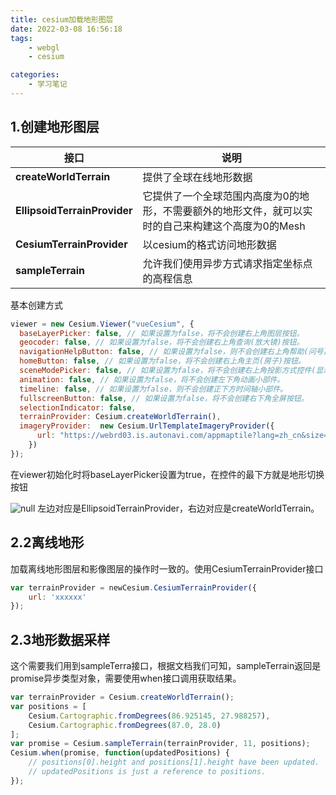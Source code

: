 ```yaml
---
title: cesium加载地形图层
date: 2022-03-08 16:56:18
tags:
    - webgl
    - cesium

categories:
    - 学习笔记
---
```


## 1.创建地形图层

| **接口**                     | **说明**                                                     |
| ---------------------------- | ------------------------------------------------------------ |
| **createWorldTerrain**       | 提供了全球在线地形数据                                       |
| **EllipsoidTerrainProvider** | 它提供了一个全球范围内高度为0的地形，不需要额外的地形文件，就可以实时的自己来构建这个高度为0的Mesh |
| **CesiumTerrainProvider**    | 以cesium的格式访问地形数据                                   |
| **sampleTerrain**            | 允许我们使用异步方式请求指定坐标点的高程信息                 |

<!-- more -->

基本创建方式

```javascript
viewer = new Cesium.Viewer("vueCesium", {
  baseLayerPicker: false, // 如果设置为false，将不会创建右上角图层按钮。
  geocoder: false, // 如果设置为false，将不会创建右上角查询(放大镜)按钮。
  navigationHelpButton: false, // 如果设置为false，则不会创建右上角帮助(问号)按钮。
  homeButton: false, // 如果设置为false，将不会创建右上角主页(房子)按钮。
  sceneModePicker: false, // 如果设置为false，将不会创建右上角投影方式控件(显示二三维切换按钮)。
  animation: false, // 如果设置为false，将不会创建左下角动画小部件。
  timeline: false, // 如果设置为false，则不会创建正下方时间轴小部件。
  fullscreenButton: false, // 如果设置为false，将不会创建右下角全屏按钮。
  selectionIndicator: false,
  terrainProvider: Cesium.createWorldTerrain(),
  imageryProvider:  new Cesium.UrlTemplateImageryProvider({
      url: "https://webrd03.is.autonavi.com/appmaptile?lang=zh_cn&size=1&scale=1&style=7&x={x}&y={y}&z={z}",
    })
});
```

在viewer初始化时将baseLayerPicker设置为true，在控件的最下方就是地形切换按钮

![null](https://s2.loli.net/2024/01/08/wk6pCGsIVmdqJZQ.png)
左边对应是EllipsoidTerrainProvider，右边对应是createWorldTerrain。

## 2.2离线地形

加载离线地形图层和影像图层的操作时一致的。使用CesiumTerrainProvider接口

```javascript
var terrainProvider = newCesium.CesiumTerrainProvider({
    url: 'xxxxxx'
});
```



## 2.3地形数据采样

这个需要我们用到sampleTerra接口，根据文档我们可知，sampleTerrain返回是promise异步类型对象，需要使用when接口调用获取结果。

```javascript
var terrainProvider = Cesium.createWorldTerrain();
var positions = [
    Cesium.Cartographic.fromDegrees(86.925145, 27.988257),
    Cesium.Cartographic.fromDegrees(87.0, 28.0)
];
var promise = Cesium.sampleTerrain(terrainProvider, 11, positions);
Cesium.when(promise, function(updatedPositions) {
    // positions[0].height and positions[1].height have been updated.
    // updatedPositions is just a reference to positions.
});
```
